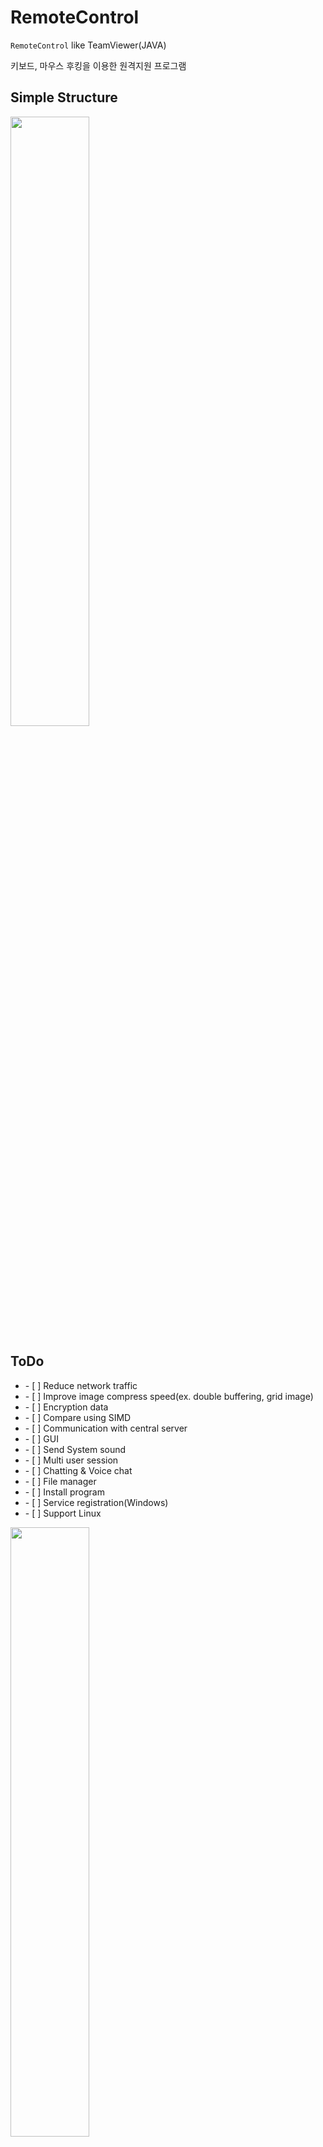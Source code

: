 # RemoteControl
`RemoteControl` like TeamViewer(JAVA)

키보드, 마우스 후킹을 이용한 원격지원 프로그램


## Simple Structure
<p>
  <img src="https://user-images.githubusercontent.com/19161231/48710563-1fcd0680-ec4c-11e8-8620-7709af3418f6.png" width="50%">
</p>


## ToDo

<p>
  <ul>
    <li>- [ ] Reduce network traffic</li>
    <li>- [ ] Improve image compress speed(ex. double buffering, grid image)</li>
    <li>- [ ] Encryption data</li>    
    <li>- [ ] Compare using SIMD</li>
    <li>- [ ] Communication with central server</li>
    <li>- [ ] GUI</li>
    <li>- [ ] Send System sound</li>
    <li>- [ ] Multi user session</li>
    <li>- [ ] Chatting & Voice chat</li>    
    <li>- [ ] File manager</li>
    <li>- [ ] Install program</li>
    <li>- [ ] Service registration(Windows)</li>
    <li>- [ ] Support Linux</li>
    
  </ul>
</p>

<p>
  <img src="https://user-images.githubusercontent.com/19161231/48710631-5440c280-ec4c-11e8-9808-39203fa8d10b.png" width="50%">
</p>

</br> 
<a href="mailto:dydtjr1994@gmail.com" target="_blank">
  <img src="https://img.shields.io/badge/E--mail-Yongseok%20choi-yellow.svg">
</a>
<a href="https://blog.naver.com/cys_star" target="_blank">
  <img src="https://img.shields.io/badge/Blog-cys__star%27s%20Blog-blue.svg">
</a>
